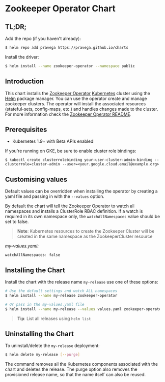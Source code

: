 # Zookeeper Operator Chart

## TL;DR;

Add the repo (if you haven't already):
```bash
$ helm repo add pravega https://pravega.github.io/charts
```

Install the driver:
```bash
$ helm install --name zookeeper-operator --namespace public
```

## Introduction

This chart installs the [Zookeeper Operator](http://github.com/pravega/zookeeper-operator) [Kubernetes](http://kubernetes.io) cluster using the [Helm](https://helm.sh) package manager. You can use the operator create and manage zookeeper clusters. The operator will install the associated resources (stateful-sets, config-maps, etc.) and handles changes made to the cluster. For more information check the [Zookeeper Operator README](http://github.com/pravega/zookeeper-operator).

## Prerequisites

- Kubernetes 1.9+ with Beta APIs enabled

If you're running on GKE, be sure to enable cluster role bindings:

```shell
$ kubectl create clusterrolebinding your-user-cluster-admin-binding --clusterrole=cluster-admin --user=<your.google.cloud.email@example.org>
```

## Customising values

Default values can be overridden when installing the operator by creating a yaml file and passing in with the `--values` option.

By default the chart will tell the Zookeeper Operator to watch all namespaces and installs a ClusterRole RBAC definition.  If a watch is required in its own namespace only, the  `watchAllNamespaces` value should be set to false.

> **Note**: Kubernetes resources to create the Zookeeper Cluster will be created in the same namespace as the ZookeeperCluster resource

_my-values.yaml:_
```
watchAllNamespaces: false 

```

## Installing the Chart


Install the chart with the release name `my-release` use one of these options:
```bash
# Use the default settings and watch ALL namespaces
$ helm install --name my-release zookeeper-operator

# Or pass in the my-values.yaml file
$ helm install --name my-release --values values.yaml zookeeper-operator

```
> **Tip**: List all releases using `helm list`

## Uninstalling the Chart

To uninstall/delete the `my-release` deployment:

```bash
$ helm delete my-release [--purge]
```

The command removes all the Kubernetes components associated with the chart and deletes the release. The purge option also removes the provisioned release name, so that the name itself can also be reused.
